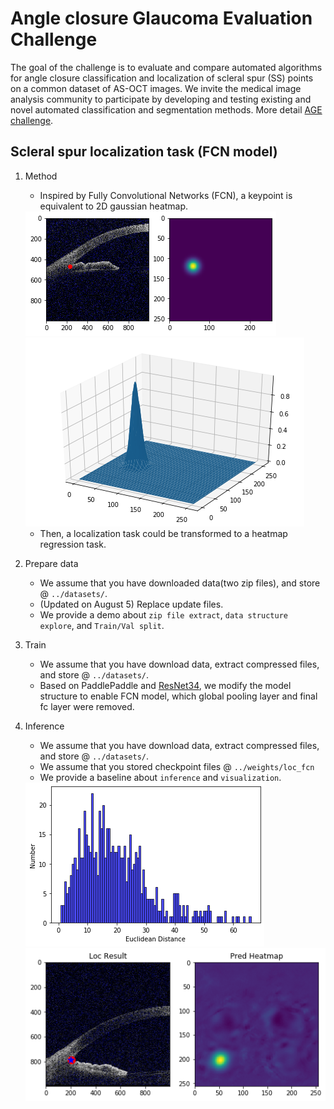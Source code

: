 # Angle closure Glaucoma Evaluation Challenge
The goal of the challenge is to evaluate and compare automated algorithms for angle closure classification and localization of scleral spur (SS) points on a common dataset of AS-OCT images. We invite the medical image analysis community to participate by developing and testing existing and novel automated classification and segmentation methods.
More detail [AGE challenge](https://age.grand-challenge.org/Details/).

## Scleral spur localization task (FCN model)

1. Method

	* Inspired by Fully Convolutional Networks (FCN), a keypoint is equivalent to 2D gaussian heatmap.

	<img src="assets/1.png">
	<img src="assets/2.png">

	* Then, a localization task could be transformed to a heatmap regression task.

2. Prepare data

	* We assume that you have downloaded data(two zip files), and store @ `../datasets/`.
	* (Updated on August 5) Replace update files.
	* We provide a demo about `zip file extract`, `data structure explore`, and `Train/Val split`.

3. Train
	
	* We assume that you have download data, extract compressed files, and store @ `../datasets/`.
	* Based on PaddlePaddle and [ResNet34](https://github.com/PaddlePaddle/models/blob/develop/PaddleCV/image_classification/models/resnet.py), we modify the model structure to enable FCN model, which global pooling layer and final fc layer were removed.

4. Inference

	* We assume that you have download data, extract compressed files, and store @ `../datasets/`.
	* We assume that you stored checkpoint files @ `../weights/loc_fcn`
	* We provide a baseline about `inference` and `visualization`.

	<img src="assets/3.png">

	<img src="assets/4.png">